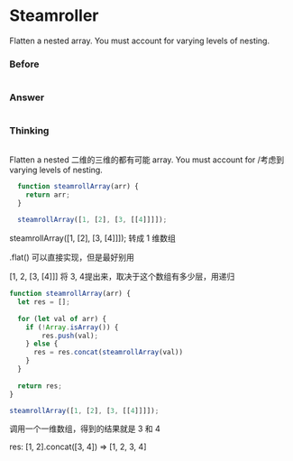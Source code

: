 # Steamroller
Flatten a nested array. You must account for varying levels of nesting.
### Before
```Javascript

```
### Answer
```Javascript

```
### Thinking
```
```
Flatten a nested 二维的三维的都有可能 array. You must account for /考虑到 varying levels of nesting.
``` javascript
  function steamrollArray(arr) {
    return arr;
  }
  
  steamrollArray([1, [2], [3, [[4]]]]);
```
steamrollArray([1, [2], [3, [4]]]); 转成 1 维数组

.flat() 可以直接实现，但是最好别用

[1, 2, [3, [4]]] 将 3, 4提出来，取决于这个数组有多少层，用递归
``` javascript
function steamrollArray(arr) {
  let res = [];
  
  for (let val of arr) {
    if (!Array.isArray()) {
    	res.push(val);
    } else {
      res = res.concat(steamrollArray(val))
    }
  }
  
  return res;
}

steamrollArray([1, [2], [3, [[4]]]]);
```
调用一个一维数组，得到的结果就是 3 和 4

res: [1, 2].concat([3, 4]) => [1, 2, 3, 4]
